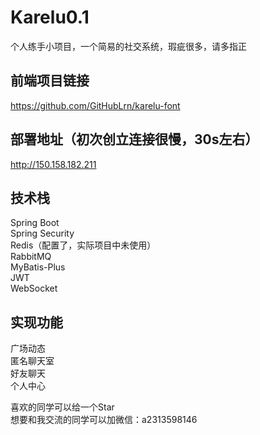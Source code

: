 # Karelu0.1
个人练手小项目，一个简易的社交系统，瑕疵很多，请多指正
## 前端项目链接
https://github.com/GitHubLrn/karelu-font
## 部署地址（初次创立连接很慢，30s左右）
http://150.158.182.211
## 技术栈
Spring Boot  
Spring Security  
Redis（配置了，实际项目中未使用）  
RabbitMQ  
MyBatis-Plus  
JWT  
WebSocket  
## 实现功能
广场动态  
匿名聊天室  
好友聊天  
个人中心

喜欢的同学可以给一个Star  
想要和我交流的同学可以加微信：a2313598146
